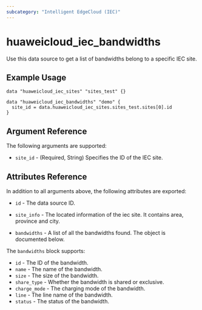 ```yaml
---
subcategory: "Intelligent EdgeCloud (IEC)"
---
```


# huaweicloud_iec_bandwidths

Use this data source to get a list of bandwidths belong to a specific IEC site.

## Example Usage

```hcl
data "huaweicloud_iec_sites" "sites_test" {}

data "huaweicloud_iec_bandwidths" "demo" {
  site_id = data.huaweicloud_iec_sites.sites_test.sites[0].id
}
```

## Argument Reference

The following arguments are supported:

* `site_id` - (Required, String) Specifies the ID of the IEC site.

## Attributes Reference

In addition to all arguments above, the following attributes are exported:

* `id` - The data source ID.

* `site_info` - The located information of the iec site. It contains area, province and city.

* `bandwidths` - A list of all the bandwidths found. The object is documented below.

The `bandwidths` block supports:

* `id` - The ID of the bandwidth.
* `name` - The name of the bandwidth.
* `size` - The size of the bandwidth.
* `share_type` - Whether the bandwidth is shared or exclusive.
* `charge_mode` - The charging mode of the bandwidth.
* `line` - The line name of the bandwidth.
* `status` - The status of the bandwidth.
